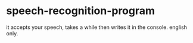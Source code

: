 # speech-recognition-program
it accepts your speech, takes a while then writes it in the console. english only.

